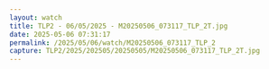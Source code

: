 ```yaml
---
layout: watch
title: TLP2 - 06/05/2025 - M20250506_073117_TLP_2T.jpg
date: 2025-05-06 07:31:17
permalink: /2025/05/06/watch/M20250506_073117_TLP_2
capture: TLP2/2025/202505/20250505/M20250506_073117_TLP_2T.jpg
---
```


